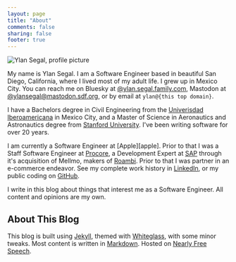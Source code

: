 ```yaml
---
layout: page
title: "About"
comments: false
sharing: false
footer: true
---
```


<img src="/assets/images/YlanSegal_profile.jpg" class="photo" alt="Ylan Segal, profile picture">

My name is Ylan Segal. I am a Software Engineer based in beautiful San Diego, California, where I lived most of my adult life. I grew up in Mexico City. You can reach me on Bluesky at <a href="https://bsky.app/profile/ylan.segal-family.com">@ylan.segal.family.com</a>, Mastodon at <a rel="me" href="https://mastodon.sdf.org/@ylansegal">@ylansegal@mastodon.sdf.org</a>, or by email at `ylan@{this top domain}`.

I have a Bachelors degree in Civil Engineering from the [Univerisdad Iberoamericana][uia] in Mexico City, and a Master of Science in Aeronautics and Astronautics degree from [Stanford University][stanford]. I've been writing software for over 20 years.

I am currently a Software Engineer at [Apple][apple]. Prior to that I was a Staff Software Engineer at [Procore][procore], a Development Expert at [SAP][sap] through it's acquisition of Mellmo, makers of [Roambi][roambi]. Prior to that I was partner in an e-commerce endeavor. See my complete work history in [LinkedIn][linkedin], or my public coding on [GitHub][github].

I write in this blog about things that interest me as a Software Engineer. All content and opinions are my own.

## About This Blog

This blog is built using [Jekyll][jekyll], themed with [Whiteglass][whiteglass], with some minor tweaks. Most content is written in [Markdown][markdown]. Hosted on [Nearly Free Speech][nfs].

[uia]: https://ibero.mx/licenciaturas/licenciatura-en-ingenier-civil
[stanford]: https://aa.stanford.edu/
[procore]: https://www.procore.com/
[linkedin]: https://www.linkedin.com/in/ylansegal/
[sap]: https://www.sap.com/
[roambi]: https://www.sap.com/products/roambi.html
[jekyll]: https://jekyllrb.com/
[whiteglass]: https://github.com/yous/whiteglass
[markdown]: http://daringfireball.net/projects/markdown/
[nfs]: https://www.nearlyfreespeech.net/
[github]: https://github.com/ylansegal
[appple]: https://www.apple.com
